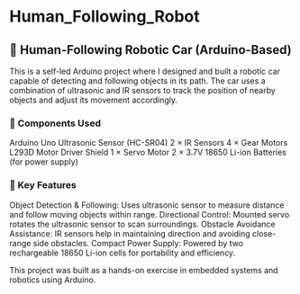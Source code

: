 # Human_Following_Robot


## 🚗 Human-Following Robotic Car (Arduino-Based)

This is a self-led Arduino project where I designed and built a robotic car capable of detecting and following objects in its path. The car uses a combination of ultrasonic and IR sensors to track the position of nearby objects and adjust its movement accordingly.

### 🔧 Components Used

 Arduino Uno
 Ultrasonic Sensor (HC-SR04)
 2 × IR Sensors
 4 × Gear Motors
 L293D Motor Driver Shield
 1 × Servo Motor
 2 × 3.7V 18650 Li-ion Batteries (for power supply)

### 🧠 Key Features

 Object Detection & Following: Uses ultrasonic sensor to measure distance and follow moving objects within range.
 Directional Control: Mounted servo rotates the ultrasonic sensor to scan surroundings.
 Obstacle Avoidance Assistance: IR sensors help in maintaining direction and avoiding close-range side obstacles.
 Compact Power Supply: Powered by two rechargeable 18650 Li-ion cells for portability and efficiency.

This project was built as a hands-on exercise in embedded systems and robotics using Arduino.
